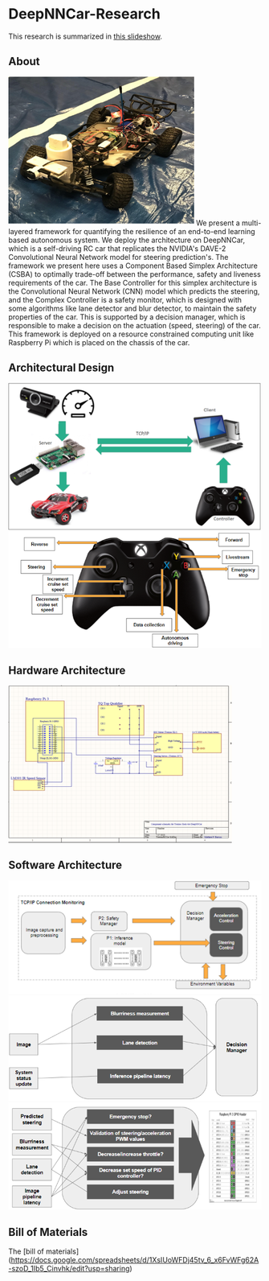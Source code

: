 # DeepNNCar-Research
This research is summarized in [this slideshow](https://docs.google.com/presentation/d/1GtdWFMxtsOxswUmNY0HNnKz7B1AO7px7Pbp4MSIUf90/edit#slide=id.g3eb76a4e6b_3_316).
## About
![DeepNNCar](/Images/DeepNNCar.PNG)
We present a multi-layered framework for quantifying the resilience of an end-to-end learning based autonomous system. We deploy the architecture on DeepNNCar, which is a self-driving RC car that replicates the NVIDIA's DAVE-2 Convolutional Neural Network model for steering prediction's. The framework we present here uses a Component Based Simplex Architecture (CSBA) to optimally trade-off between the performance, safety and liveness requirements of the car. The Base Controller for this simplex architecture is the Convolutional Neural Network (CNN) model which predicts the steering, and the Complex Controller is a safety monitor, which is designed with some algorithms like lane detector and blur detector, to maintain the safety properties of the car. This is supported by a decision manager, which is responsible to make a decision on the actuation (speed, steering) of the car. This framework is deployed on a resource constrained computing unit like Raspberry Pi which is placed on the chassis of the car.
## Architectural Design
![High Level Overview](/Images/HighLevelOverview.PNG)
![Controller](/Images/Controller.PNG)
## Hardware Architecture
![Circuit Schematic](/Images/CircuitSchematic.PNG)
## Software Architecture
![Software Architecture](/Images/Internal.PNG)
![Safety Manager](/Images/SafetyManager.PNG)
![Decision Manager](/Images/DecisionManager.PNG)
## Bill of Materials
The [bill of materials] (https://docs.google.com/spreadsheets/d/1XsIUoWFDj45tv_6_x6FvWFg62A-szoD_1Ib5_Cinvhk/edit?usp=sharing)

